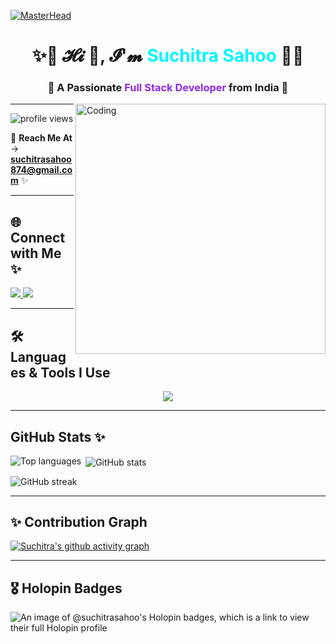 [![MasterHead](https://user-images.githubusercontent.com/80781196/190216139-7697aa5a-c9a0-4bd6-80bf-3aca76a2e1c8.gif)](https://github.com/Suchitra-Sahoo)

<h1 align="center">
  ✨💜 𝓗𝓲 👋, 𝓘'𝓶 <span style="color:#00f7ff;">Suchitra Sahoo</span> 💜✨
</h1>

<h3 align="center">
  🚀 A Passionate <span style="color:#8a2be2;">Full Stack Developer</span> from India 🚀
</h3>

<img align="right" alt="Coding" width="400" src="https://i.pinimg.com/originals/e7/26/c7/e726c74ac081eed50feee1433d12c998.gif">

---

<p align="left">
  <img src="https://komarev.com/ghpvc/?username=suchitra-sahoo&label=Profile%20views&color=00f7ff&style=flat-square" alt="profile views" />
</p>

💌 **Reach Me At** → **suchitrasahoo874@gmail.com** ✨  

---

## 🌐 Connect with Me ✨
<p align="left">
<a href="https://www.linkedin.com/in/suchitra-sahoo-a60a05257/" target="_blank">
  <img src="https://img.shields.io/badge/LinkedIn-0A66C2?style=for-the-badge&logo=linkedin&logoColor=white" />
</a>
<a href="https://leetcode.com/Suchitra_Sahoo_/" target="_blank">
  <img src="https://img.shields.io/badge/LeetCode-FFA116?style=for-the-badge&logo=leetcode&logoColor=white" />
</a>
</p>

---

## 🛠 Languages & Tools I Use
<p align="center">
  <img src="https://skillicons.dev/icons?i=html,css,js,react,nodejs,express,mongodb,java,python,mysql,bootstrap,git,azure,arduino,c,cpp" />
</p>

---

## GitHub Stats ✨
<!-- GitHub stats with dark theme -->
<p>
  <img align="left" src="https://github-readme-stats.vercel.app/api/top-langs?username=suchitra-sahoo&show_icons=true&locale=en&layout=compact&theme=radical" alt="Top languages" />
</p>

<p>&nbsp;<img align="center" src="https://github-readme-stats.vercel.app/api?username=suchitra-sahoo&show_icons=true&locale=en&theme=radical" alt="GitHub stats" /></p>

<p><img align="center" src="https://github-readme-streak-stats.herokuapp.com/?user=suchitra-sahoo&theme=radical" alt="GitHub streak" /></p>

---
## ✨ Contribution Graph
[![Suchitra's github activity graph](https://github-readme-activity-graph.vercel.app/graph?username=suchitra-sahoo&bg_color=0d1117&color=00f7ff&line=8a2be2&point=00f7ff&area=true&hide_border=true)](https://github.com/suchitra-sahoo)

---

## 🎖 Holopin Badges

<img src="https://holopin.me/suchitrasahoo" alt="An image of @suchitrasahoo's Holopin badges, which is a link to view their full Holopin profile">
<div align="center">
 
</div>
